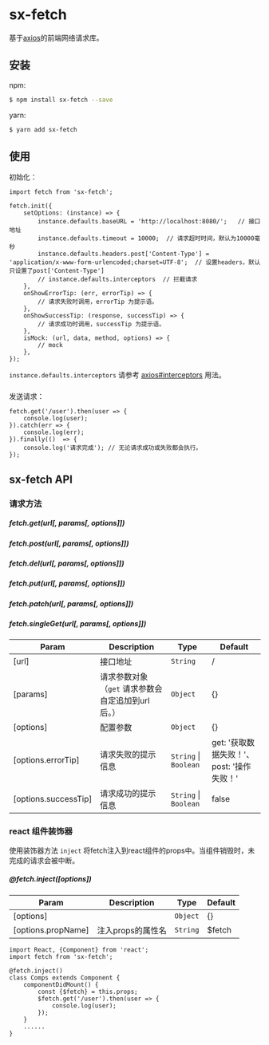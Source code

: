 # sx-fetch

基于[axios](https://github.com/mzabriskie/axios)的前端网络请求库。

## 安装

npm:
```bash
$ npm install sx-fetch --save
```

yarn:
```bash
$ yarn add sx-fetch
```

## 使用

初始化：
```
import fetch from 'sx-fetch';

fetch.init({
    setOptions: (instance) => {
        instance.defaults.baseURL = 'http://localhost:8080/';   // 接口地址
        instance.defaults.timeout = 10000;  // 请求超时时间，默认为10000毫秒
        instance.defaults.headers.post['Content-Type'] = 'application/x-www-form-urlencoded;charset=UTF-8';  // 设置headers，默认只设置了post['Content-Type']
        // instance.defaults.interceptors  // 拦截请求
    },
    onShowErrorTip: (err, errorTip) => {
        // 请求失败时调用，errorTip 为提示语。
    },
    onShowSuccessTip: (response, successTip) => {
        // 请求成功时调用，successTip 为提示语。
    },
    isMock: (url, data, method, options) => {
        // mock
    },
});
```
`instance.defaults.interceptors` 请参考 [axios#interceptors](https://github.com/mzabriskie/axios/blob/master/README.md#interceptors) 用法。
###

发送请求：
```
fetch.get('/user').then(user => {
    console.log(user);
}).catch(err => {
    console.log(err);
}).finally(()  => {
    console.log('请求完成'); // 无论请求成功或失败都会执行。
});
```

## sx-fetch API

### 请求方法
##### fetch.get(url[, params[, options]])

##### fetch.post(url[, params[, options]])

##### fetch.del(url[, params[, options]])

##### fetch.put(url[, params[, options]])

##### fetch.patch(url[, params[, options]])

##### fetch.singleGet(url[, params[, options]])

| Param | Description | Type | Default |
| --- | --- | --- | --- |
| [url] | 接口地址 | <code>String</code> | / |
| [params] | 请求参数对象（`get` 请求参数会自定追加到url后。） | <code>Object</code> | {} |
| [options] | 配置参数 | <code>Object</code> | {} |
| [options.errorTip] | 请求失败的提示信息 | <code>String</code> \| <code>Boolean</code> | get:  '获取数据失败！'、 post:  '操作失败！' |
| [options.successTip] | 请求成功的提示信息 | <code>String</code> \| <code>Boolean</code> | false |

### react 组件装饰器

使用装饰器方法 `inject` 将fetch注入到react组件的props中。当组件销毁时，未完成的请求会被中断。

##### @fetch.inject([options])

| Param | Description | Type | Default |
| --- | --- | --- | --- |
| [options] |  | <code>Object</code> | {} |
| [options.propName] | 注入props的属性名 | <code>String</code> | $fetch |

```
import React, {Component} from 'react';
import fetch from 'sx-fetch';

@fetch.inject()
class Comps extends Component {
    componentDidMount() {
        const {$fetch} = this.props;
        $fetch.get('/user').then(user => {
            console.log(user);
        });
    }
    ......
}
```
